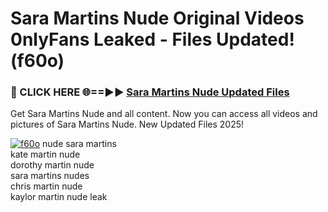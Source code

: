 # Sara Martins Nude Original Videos 0nlyFans Leaked - Files Updated! (f60o)

<h3>🔴 CLICK HERE 🌐==►► <a href="https://tinyurl.com/5h6xmrr3" rel="nofollow">Sara Martins Nude Updated Files</a></h3>

Get Sara Martins Nude and all content. Now you can access all videos and pictures of Sara Martins Nude. New Updated Files 2025!

[![f60o](https://i.imgur.com/KVD873Z.gif)](https://tinyurl.com/5h6xmrr3)
nude sara martins<br>
kate martin nude<br>
dorothy martin nude<br>
sara martins nudes<br>
chris martin nude<br>
kaylor martin nude leak